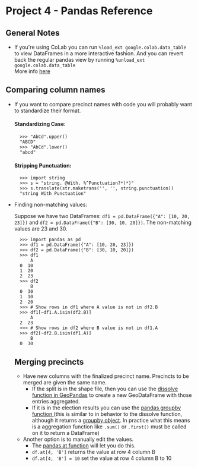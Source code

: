 # Project 4 - Pandas Reference

## General Notes
* If you're using CoLab you can run `%load_ext google.colab.data_table` to view DataFrames in a more interactive fashion.  And you can revert back the regular pandas view by running `%unload_ext google.colab.data_table` \
More info [here](https://colab.research.google.com/notebooks/data_table.ipynb#scrollTo=jcQEX_3vHOUz)

## Comparing column names
* If you want to compare precinct names with code you will probably want to standardize their format.
    
    #### Standardizing Case:

        >>> "AbCd".upper()
        "ABCD"
        >>> ‌"AbCd".lower()
        "abcd"

    #### Stripping Punctuation:

        >>> import string
        >>> s = "string. @With. %^Punctuation?*(*)"
        >>> s.translate(str.maketrans('', '', string.punctuation))
        "string With Punctuation"

* Finding non-matching values:

    Suppose we have two DataFrames: `df1 = pd.DataFrame({"A": [10, 20, 23]})` and `df2 = pd.DataFrame({"B": [30, 10, 20]})`.  The non-matching values are 23 and 30.
    
        >>> import pandas as pd
        >>> df1 = pd.DataFrame({"A": [10, 20, 23]})
        >>> df2 = pd.DataFrame({"B": [30, 10, 20]})
        >>> df1
            A
        0  10
        1  20
        2  23
        >>> df2
            B
        0  30
        1  10
        2  20
        >>> # Show rows in df1 where A value is not in df2.B
        >>> df1[~df1.A.isin(df2.B)]
            A
        2  23
        >>> # Show rows in df2 where B value is not in df1.A
        >>> df2[~df2.B.isin(df1.A)]
            B
        0  30
        
    ## Merging precincts
    * Have new columns with the finalized precinct name.  Precincts to be merged are given the same name.  
        * If the split is in the shape file, then you can use the [dissolve function in GeoPandas](https://geopandas.org/aggregation_with_dissolve.html) to create a new GeoDataFrame with those entries aggregated.
        * If it is in the election results you can use the [pandas groupby function ](https://pandas.pydata.org/pandas-docs/stable/reference/api/pandas.DataFrame.groupby.html)(this is similar to in behavior to the dissolve function, although it returns a [groupby object](https://pandas.pydata.org/pandas-docs/stable/reference/groupby.html). In practice what this means is a aggregation function like `.sum()` or `.first()` must be called on it to return a DataFrame)
    * Another option is to manually edit the values.
        * The [pandas at function](https://pandas.pydata.org/pandas-docs/stable/reference/api/pandas.DataFrame.at.html) will let you do this.
        * `df.at[4, 'B']` returns the value at row 4 column B
        * `df.at[4, 'B'] = 10` set the value at row 4 column B to 10 